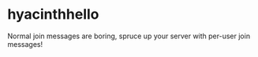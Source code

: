 # hyacinthhello
Normal join messages are boring, spruce up your server with per-user join messages!
